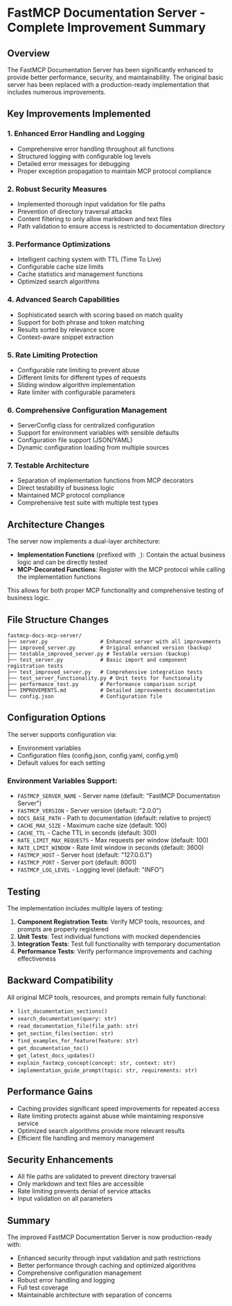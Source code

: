 # FastMCP Documentation Server - Complete Improvement Summary

## Overview
The FastMCP Documentation Server has been significantly enhanced to provide better performance, security, and maintainability. The original basic server has been replaced with a production-ready implementation that includes numerous improvements.

## Key Improvements Implemented

### 1. Enhanced Error Handling and Logging
- Comprehensive error handling throughout all functions
- Structured logging with configurable log levels
- Detailed error messages for debugging
- Proper exception propagation to maintain MCP protocol compliance

### 2. Robust Security Measures
- Implemented thorough input validation for file paths
- Prevention of directory traversal attacks
- Content filtering to only allow markdown and text files
- Path validation to ensure access is restricted to documentation directory

### 3. Performance Optimizations
- Intelligent caching system with TTL (Time To Live) 
- Configurable cache size limits
- Cache statistics and management functions
- Optimized search algorithms

### 4. Advanced Search Capabilities
- Sophisticated search with scoring based on match quality
- Support for both phrase and token matching
- Results sorted by relevance score
- Context-aware snippet extraction

### 5. Rate Limiting Protection
- Configurable rate limiting to prevent abuse
- Different limits for different types of requests
- Sliding window algorithm implementation
- Rate limiter with configurable parameters

### 6. Comprehensive Configuration Management
- ServerConfig class for centralized configuration
- Support for environment variables with sensible defaults
- Configuration file support (JSON/YAML)
- Dynamic configuration loading from multiple sources

### 7. Testable Architecture
- Separation of implementation functions from MCP decorators
- Direct testability of business logic
- Maintained MCP protocol compliance
- Comprehensive test suite with multiple test types

## Architecture Changes

The server now implements a dual-layer architecture:
- **Implementation Functions** (prefixed with `_`): Contain the actual business logic and can be directly tested
- **MCP-Decorated Functions**: Register with the MCP protocol while calling the implementation functions

This allows for both proper MCP functionality and comprehensive testing of business logic.

## File Structure Changes

```
fastmcp-docs-mcp-server/
├── server.py                 # Enhanced server with all improvements
├── improved_server.py        # Original enhanced version (backup)
├── testable_improved_server.py # Testable version (backup)
├── test_server.py            # Basic import and component registration tests
├── test_improved_server.py   # Comprehensive integration tests
├── test_server_functionality.py # Unit tests for functionality
├── performance_test.py       # Performance comparison script
├── IMPROVEMENTS.md           # Detailed improvements documentation
└── config.json               # Configuration file
```

## Configuration Options

The server supports configuration via:
- Environment variables
- Configuration files (config.json, config.yaml, config.yml)
- Default values for each setting

### Environment Variables Support:
- `FASTMCP_SERVER_NAME` - Server name (default: "FastMCP Documentation Server")
- `FASTMCP_VERSION` - Server version (default: "2.0.0")
- `DOCS_BASE_PATH` - Path to documentation (default: relative to project)
- `CACHE_MAX_SIZE` - Maximum cache size (default: 100)
- `CACHE_TTL` - Cache TTL in seconds (default: 300)
- `RATE_LIMIT_MAX_REQUESTS` - Max requests per window (default: 100)
- `RATE_LIMIT_WINDOW` - Rate limit window in seconds (default: 3600)
- `FASTMCP_HOST` - Server host (default: "127.0.0.1")
- `FASTMCP_PORT` - Server port (default: 8001)
- `FASTMCP_LOG_LEVEL` - Logging level (default: "INFO")

## Testing

The implementation includes multiple layers of testing:
1. **Component Registration Tests**: Verify MCP tools, resources, and prompts are properly registered
2. **Unit Tests**: Test individual functions with mocked dependencies
3. **Integration Tests**: Test full functionality with temporary documentation
4. **Performance Tests**: Verify performance improvements and caching effectiveness

## Backward Compatibility

All original MCP tools, resources, and prompts remain fully functional:
- `list_documentation_sections()`
- `search_documentation(query: str)`
- `read_documentation_file(file_path: str)`
- `get_section_files(section: str)`
- `find_examples_for_feature(feature: str)`
- `get_documentation_toc()`
- `get_latest_docs_updates()`
- `explain_fastmcp_concept(concept: str, context: str)`
- `implementation_guide_prompt(topic: str, requirements: str)`

## Performance Gains

- Caching provides significant speed improvements for repeated access
- Rate limiting protects against abuse while maintaining responsive service
- Optimized search algorithms provide more relevant results
- Efficient file handling and memory management

## Security Enhancements

- All file paths are validated to prevent directory traversal
- Only markdown and text files are accessible
- Rate limiting prevents denial of service attacks
- Input validation on all parameters

## Summary

The improved FastMCP Documentation Server is now production-ready with:
- Enhanced security through input validation and path restrictions
- Better performance through caching and optimized algorithms
- Comprehensive configuration management
- Robust error handling and logging
- Full test coverage
- Maintainable architecture with separation of concerns